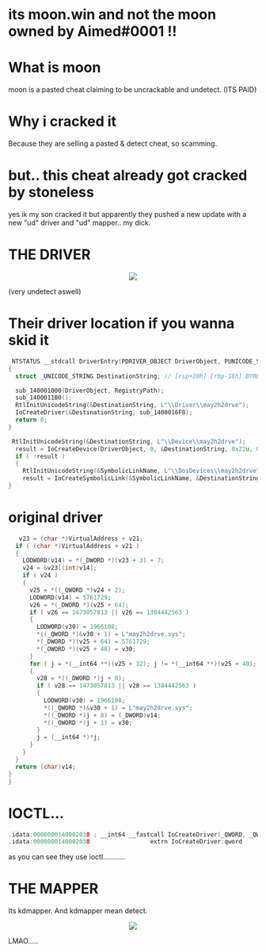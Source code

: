 # its moon.win and not the moon owned by Aimed#0001 !!

# What is moon
moon is a pasted cheat claiming to be uncrackable and undetect. (ITS PAID)
# Why i cracked it
Because they are selling a pasted & detect cheat, so scamming.

# but.. this cheat already got cracked by stoneless
yes ik my son cracked it but apparently they pushed a new update with a new "ud" driver and "ud" mapper.. my dick.

# THE DRIVER
<div align="center">
    <img src="https://cdn.discordapp.com/attachments/914987108387663953/914996533429174322/unknown.png"/>
</div>

(very undetect aswell)

# Their driver location if you wanna skid it
```cpp
 NTSTATUS __stdcall DriverEntry(PDRIVER_OBJECT DriverObject, PUNICODE_STRING RegistryPath)
{
  struct _UNICODE_STRING DestinationString; // [rsp+20h] [rbp-18h] BYREF

  sub_140001000(DriverObject, RegistryPath);
  sub_1400011B0();
  RtlInitUnicodeString(&DestinationString, L"\\Driver\\may2h2drve");
  IoCreateDriver(&DestinationString, sub_1400016F0);
  return 0;
}
```
```cpp
 RtlInitUnicodeString(&DestinationString, L"\\Device\\may2h2drve");
  result = IoCreateDevice(DriverObject, 0, &DestinationString, 0x22u, 0x100u, 0, &DeviceObject);
  if ( !result )
  {
    RtlInitUnicodeString(&SymbolicLinkName, L"\\DosDevices\\may2h2drve");
    result = IoCreateSymbolicLink(&SymbolicLinkName, &DestinationString);
}
```

# original driver
```cpp
   v23 = (char *)VirtualAddress + v21;
  if ( (char *)VirtualAddress + v21 )
  {
    LODWORD(v14) = *(_DWORD *)(v23 + 3) + 7;
    v24 = &v23[(int)v14];
    if ( v24 )
    {
      v25 = *((_QWORD *)v24 + 2);
      LODWORD(v14) = 5761729;
      v26 = *(_DWORD *)(v25 + 64);
      if ( v26 == 1473057813 || v26 == 1384442563 )
      {
        LODWORD(v30) = 1966108;
        *((_QWORD *)&v30 + 1) = L"may2h2drve.sys";
        *(_DWORD *)(v25 + 64) = 5761729;
        *(_OWORD *)(v25 + 48) = v30;
      }
      for ( j = *(__int64 **)(v25 + 32); j != *(__int64 **)(v25 + 40); LODWORD(v14) = (_DWORD)v14 + 1 )
      {
        v28 = *((_DWORD *)j + 8);
        if ( v28 == 1473057813 || v28 == 1384442563 )
        {
          LODWORD(v30) = 1966108;
          *((_QWORD *)&v30 + 1) = L"may2h2drve.sys";
          *((_DWORD *)j + 8) = (_DWORD)v14;
          *((_OWORD *)j + 1) = v30;
        }
        j = (__int64 *)*j;
      }
    }
  }
  return (char)v14;
}
}
```

# IOCTL...

```cpp
.idata:0000000140002038 ; __int64 __fastcall IoCreateDriver(_QWORD, _QWORD)
.idata:0000000140002038                 extrn IoCreateDriver:qword
```
as you can see they use ioctl...........


# THE MAPPER

Its kdmapper. And kdmapper mean detect.

<div align="center">
    <img src="https://cdn.discordapp.com/attachments/910143447569166398/914995630240325742/unknown.png"/>
</div>

LMAO.....
